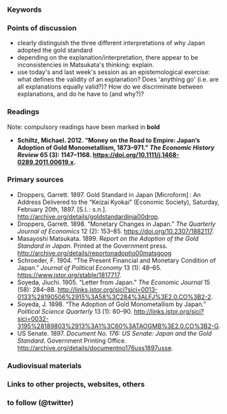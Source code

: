 ### Keywords


### Points of discussion

* clearly distinguish the three different interpretations of why Japan adopted the gold standard
* depending on the explanation/interpretation, there appear to be inconsistencies in Matsukata's thinking: explain.
* use today's and last week's session as an epistemological exercise: what defines the validity of an explanation? Does 'anything go' (i.e. are all explanations equally valid?)? How do we discriminate between explanations, and do he have to (and why?)?

### Readings
Note: compulsory readings have been marked in **bold**

* **Schiltz, Michael. 2012. “Money on the Road to Empire: Japan’s Adoption of Gold Monometallism, 1873–971.” *The Economic History Review* 65 (3): 1147–1168. https://doi.org/10.1111/j.1468-0289.2011.00619.x.**


### Primary sources

* Droppers, Garrett. 1897. Gold Standard in Japan [Microform] : An Address Delivered to the “Keizai Kyokai” (Economic Society), Saturday, February 20th, 1897. [S.l. : s.n.]. http://archive.org/details/goldstandardinja00drop.
* Droppers, Garrett. 1898. “Monetary Changes in Japan.” *The Quarterly Journal of Economics* 12 (2): 153–85. https://doi.org/10.2307/1882117.
* Masayoshi Matsukata. 1899. *Report on the Adoption of the Gold Standard in Japan*. Printed at the Government press. http://archive.org/details/reportonadoptio00matsgoog
* Schroeder, F. 1904. “The Present Financial and Monetary Condition of Japan.” *Journal of Political Economy* 13 (1): 48–65. https://www.jstor.org/stable/1817717.
* Soyeda, Jiuchi. 1905. “Letter from Japan.” *The Economic Journal* 15 (58): 284–88. http://links.jstor.org/sici?sici=0013-0133%28190506%2915%3A58%3C284%3ALFJ%3E2.0.CO%3B2-2.
* Soyeda, J. 1898. “The Adoption of Gold Monometallism by Japan.” *Political Science Quarterly* 13 (1): 60–90. http://links.jstor.org/sici?sici=0032-3195%28189803%2913%3A1%3C60%3ATAOGMB%3E2.0.CO%3B2-G.
* US Senate. 1897. *Document No. 176: US Senate: Japan and the Gold Standard*. Government Printing Office. http://archive.org/details/documentno176uss1897usse.



### Audiovisual materials


### Links to other projects, websites, others


### to follow (@twitter)



